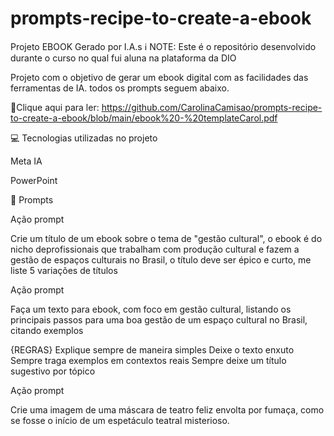 # prompts-recipe-to-create-a-ebook
Projeto EBOOK Gerado por I.A.s
ℹ️ NOTE: Este é o repositório desenvolvido durante o curso no qual fui aluna na plataforma da DIO

Projeto com o objetivo de gerar um ebook digital com as facilidades das ferramentas de IA. todos os prompts seguem abaixo.

📕Clique aqui para ler: https://github.com/CarolinaCamisao/prompts-recipe-to-create-a-ebook/blob/main/ebook%20-%20templateCarol.pdf

💻 Tecnologias utilizadas no projeto

Meta IA

PowerPoint

🧠 Prompts

Ação	prompt

Crie um título de um ebook sobre o tema de "gestão cultural", o ebook é do nicho deprofissionais que trabalham com produção cultural e fazem a gestão de espaços culturais no Brasil, o título deve ser épico e curto, me liste 5 variações de títulos

Ação	prompt

Faça um texto para ebook, com foco em gestão cultural, listando os principais passos para uma boa gestão de um espaço cultural no Brasil, citando exemplos

{REGRAS}
Explique sempre de maneira simples
Deixe o texto enxuto
Sempre traga exemplos em contextos reais
Sempre deixe um título sugestivo por tópico

Ação	prompt

Crie uma imagem de uma máscara de teatro feliz envolta por fumaça, como se fosse o início de um espetáculo teatral misterioso.
